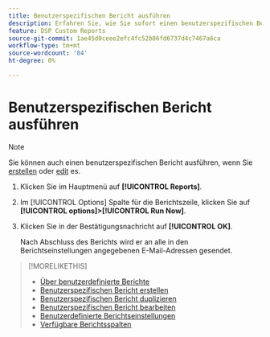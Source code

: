 ```yaml
---
title: Benutzerspezifischen Bericht ausführen
description: Erfahren Sie, wie Sie sofort einen benutzerspezifischen Bericht ausführen.
feature: DSP Custom Reports
source-git-commit: 1ae45d0ceee2efc4fc52b86fd6737d4c7467a6ca
workflow-type: tm+mt
source-wordcount: '84'
ht-degree: 0%

---
```



# Benutzerspezifischen Bericht ausführen

>[!NOTE]
>
>Sie können auch einen benutzerspezifischen Bericht ausführen, wenn Sie [erstellen](report-create.md) oder [edit](report-edit.md) es.

1. Klicken Sie im Hauptmenü auf **[!UICONTROL Reports]**.
1. Im [!UICONTROL Options] Spalte für die Berichtszeile, klicken Sie auf **[!UICONTROL options]>[!UICONTROL Run Now]**.
1. Klicken Sie in der Bestätigungsnachricht auf **[!UICONTROL OK]**.

   Nach Abschluss des Berichts wird er an alle in den Berichtseinstellungen angegebenen E-Mail-Adressen gesendet.

>[!MORELIKETHIS]
>
>* [Über benutzerdefinierte Berichte](/help/dsp/reports/report-about.md)
>* [Benutzerspezifischen Bericht erstellen](/help/dsp/reports/report-create.md)
>* [Benutzerspezifischen Bericht duplizieren](/help/dsp/reports/report-copy.md)
>* [Benutzerspezifischen Bericht bearbeiten](/help/dsp/reports/report-edit.md)
>* [Benutzerdefinierte Berichtseinstellungen](/help/dsp/reports/report-settings.md)
>* [Verfügbare Berichtsspalten](/help/dsp/reports/report-columns.md)

